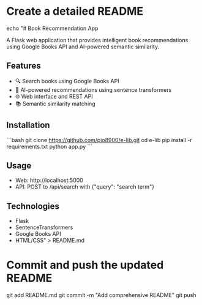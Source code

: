 # Create a detailed README
echo "# Book Recommendation App

A Flask web application that provides intelligent book recommendations using Google Books API and AI-powered semantic similarity.

## Features
- 🔍 Search books using Google Books API
- 🤖 AI-powered recommendations using sentence transformers
- 🌐 Web interface and REST API
- 📚 Semantic similarity matching

## Installation
\`\`\`bash
git clone https://github.com/pio8900/e-lib.git
cd e-lib
pip install -r requirements.txt
python app.py
\`\`\`

## Usage
- Web: http://localhost:5000
- API: POST to /api/search with {\"query\": \"search term\"}

## Technologies
- Flask
- SentenceTransformers
- Google Books API
- HTML/CSS" > README.md

# Commit and push the updated README
git add README.md
git commit -m "Add comprehensive README"
git push

